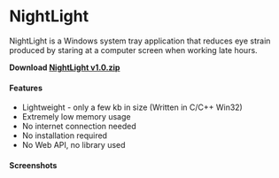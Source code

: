 # NightLight

NightLight is a Windows system tray application that reduces eye strain produced by staring at a computer screen when working late hours. 

**Download [NightLight v1.0.zip](https://github.com/D-Ermis/NightLight/files/2094701/NightLight_v1.0_win.zip)**

#### Features

* Lightweight - only a few kb in size (Written in C/C++ Win32)
* Extremely low memory usage
* No internet connection needed
* No installation required
* No Web API, no library used

#### Screenshots

